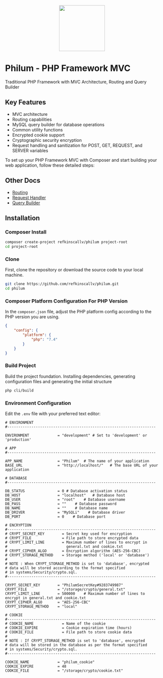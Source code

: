 <p align="center" style="margin: 20px auto">
  <img src="https://philum.callvgroup.net/images/philum_logo.png" height="150">
</p>

# Philum - PHP Framework MVC

Traditional PHP Framework with MVC Architecture, Routing and Query Builder

## Key Features

- MVC architecture
- Routing capabilities
- MySQL query builder for database operations
- Common utility functions
- Encrypted cookie support
- Cryptographic security encryption
- Request handling and sanitization for POST, GET, REQUEST, and SERVER variables

To set up your PHP Framework MVC with Composer and start building your web application, follow these detailed steps:

## Other Docs

- [Routing](https://github.com/refkinscallv/philum/blob/main/apps/DOCRoutes.md)
- [Request Handler](https://github.com/refkinscallv/philum/blob/main/systems/HTTP/DOCRequest.md)
- [Query Builder](https://github.com/refkinscallv/philum/blob/main/systems/Database/MySQLi/DOC.md)

## Installation

### Composer Install

```bash
composer create-project refkinscallv/philum project-root
cd project-root
```

### Clone

First, clone the repository or download the source code to your local machine.

```bash
git clone https://github.com/refkinscallv/philum.git
cd philum
```

### Composer Platform Configuration For PHP Version

In the `composer.json` file, adjust the PHP platform config according to the PHP version you are using.

```json
{
    "config": {
        "platform": {
            "php": "7.4"
        }
    }
}

```

### Build Project

Build the project foundation. Installing dependencies, generating configuration files and generating the initial structure

```bash
php cli/build
```

### Environment Configuration

Edit the `.env` file with your preferred text editor:

```plaintext
# ENVIRONMENT
#--------------------------------------------------------------------

ENVIRONMENT             = "development" # Set to 'development' or 'production'

# APP
#--------------------------------------------------------------------

APP_NAME                = "Philum"  # The name of your application
BASE_URL                = "http://localhost/"   # The base URL of your application

# DATABASE
#--------------------------------------------------------------------

DB_STATUS               = 0 # Database activation status
DB_HOST                 = "localhost"   # Database host
DB_USER                 = "root"    # Database username
DB_PASS                 = ""    # Database password
DB_NAME                 = ""    # Database name
DB_DRIVER               = "MySQLi"    # Database driver
DB_PORT                 = 0    # Database port

# ENCRYPTION
#--------------------------------------------------------------------
# CRYPT_SECRET_KEY        = Secret key used for encryption
# CRYPT_FILE              = File path to store encrypted data
# CRYPT_LIMIT_LINE        = Maximum number of lines to encrypt in 
#                           general.txt and cookie.txt
# CRYPT_CIPHER_ALGO       = Encryption algorithm (AES-256-CBC)
# CRYPT_STORAGE_METHOD    = Storage method ('local' or 'database')
#
# NOTE : When CRYPT_STORAGE_METHOD is set to 'database', encrypted 
# data will be stored according to the format specified 
# in systems/Security/crypto.sql.
#--------------------------------------------------------------------

CRYPT_SECRET_KEY        = "PhilumSecretKey#9283749987"
CRYPT_FILE              = "/storage/crypto/general.txt"
CRYPT_LIMIT_LINE        = 500000    # Maximum number of lines to encrypt in general.txt and cookie.txt
CRYPT_CIPHER_ALGO       = "AES-256-CBC"
CRYPT_STORAGE_METHOD    = "local"

# COOKIE
#--------------------------------------------------------------------
# COOKIE_NAME             = Name of the cookie
# COOKIE_EXPIRE           = Cookie expiration time (hours)
# COOKIE_FILE             = File path to store cookie data
#
# NOTE : If CRYPT_STORAGE_METHOD is set to 'database', encrypted 
# data will be stored in the database as per the format specified 
# in systems/Security/crypto.sql.
#--------------------------------------------------------------------

COOKIE_NAME             = "philum_cookie"
COOKIE_EXPIRE           = 48
COOKIE_FILE             = "/storage/crypto/cookie.txt"
```